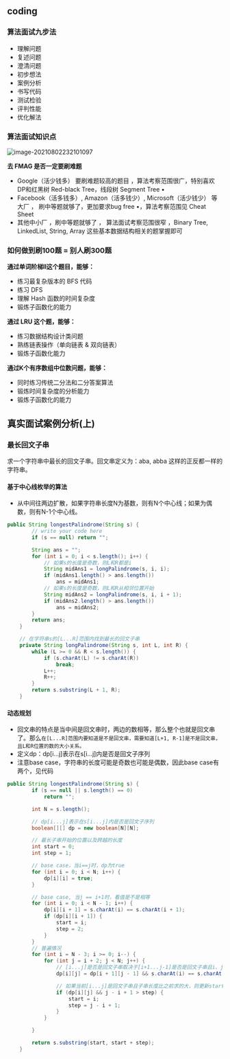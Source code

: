 ## coding

### 算法面试九步法

- 理解问题 
- 复述问题 
- 澄清问题 
- 初步想法
- 案例分析
- 书写代码
- 测试检验 
- 评判性能 
- 优化解法

### 算法面试知识点

![image-20210802232101097](https://gitee.com/joeyooa/data-images/raw/master/note/2021/image-20210802232101097.png)

**去 FMAG 是否一定要刷难题**

- Google（活少钱多） 要刷难题较高的题目 ，算法考察范围很广，特别喜欢DP和红黑树 Red-black Tree，线段树 Segment Tree •
- Facebook（活多钱多）, Amazon（活多钱少）, Microsoft（活少钱少） 等大厂 ， 刷中等题就够了，更加要求bug free •，算法考察范围见 Cheat Sheet 
- 其他中小厂 ，刷中等题就够了 ， 算法面试考察范围很窄 ，Binary Tree, LinkedList, String, Array 这些基本数据结构相关的题掌握即可

### 如何做到刷100题 = 别人刷300题

**通过单词阶梯II这个题目，能够：** 

-  练习最复杂版本的 BFS 代码 
- 练习 DFS
- 理解 Hash 函数的时间复杂度 
- 锻炼子函数化的能力 

**通过 LRU 这个题，能够：** 

- 练习数据结构设计类问题
- 熟练链表操作（单向链表 & 双向链表）
- 锻炼子函数化能力

**通过K个有序数组中位数问题，能够：** 

- 同时练习传统二分法和二分答案算法 
- 锻炼时间复杂度的分析能力 
- 锻炼子函数化的能力

## 真实面试案例分析(上)

### 最长回文子串

求一个字符串中最长的回文子串。回文串定义为：aba, abba 这样的正反都一样的字符串。

#### 基于中心线枚举的算法

- 从中间往两边扩散，如果字符串长度N为基数，则有N个中心线；如果为偶数，则有N-1个中心线。

```java
public String longestPalindrome(String s) {
        // write your code here
        if (s == null) return "";

        String ans = "";
        for (int i = 0; i < s.length(); i++) {
            // 如果s的长度是奇数，则L和R都是i
            String midAns1 = longPalindrome(s, i, i);
            if (midAns1.length() > ans.length())
                ans = midAns1;
            // 如果s的长度是奇数，则L和R从相邻位置开始
            String midAns2 = longPalindrome(s, i, i + 1);
            if (midAns2.length() > ans.length())
                ans = midAns2;
        }
        return ans;
    }

    // 在字符串s的[L...R]范围内找到最长的回文子串
    private String longPalindrome(String s, int L, int R) {
        while (L >= 0 && R < s.length()) {
            if (s.charAt(L) != s.charAt(R))
                break;
            L++;
            R++;
        }
        return s.substring(L + 1, R);
    }
```

#### 动态规划

- 回文串的特点是当中间是回文串时，两边的数相等，那么整个也就是回文串了。那么`在[L...R]范围内要知道是不是回文串，需要知道[L+1, R-1]是不是回文串，且L和R位置的数的大小关系。`
- 定义dp：dp[i...j]表示在s[i...j]内是否是回文子序列
- 注意base case，字符串的长度可能是奇数也可能是偶数，因此base case有两个，见代码

```java
public String longestPalindrome(String s) {
        if (s == null || s.length() == 0)
            return "";

        int N = s.length();

        // dp[i...j]表示在s[i...j]内是否是回文子序列
        boolean[][] dp = new boolean[N][N];

        // 最长子串开始的位置以及跨越的长度
        int start = 0;
        int step = 1;

        // base case，当i==j时，dp为true
        for (int i = 0; i < N; i++) {
            dp[i][i] = true;
        }

        // base case, 当j == i+1时，看值是不是相等
        for (int i = 0; i < N - 1; i++) {
            dp[i][i + 1] = s.charAt(i) == s.charAt(i + 1);
            if (dp[i][i + 1]) {
                start = i;
                step = 2;
            }
        }
        // 普遍情况
        for (int i = N - 3; i >= 0; i--) {
            for (int j = i + 2; j < N; j++) {
                // [i...j]是否是回文子串取决于[i+1...j-1]是否是回文子串且i、j位置是否相等
                dp[i][j] = dp[i + 1][j - 1] && s.charAt(i) == s.charAt(j);

                // 如果当前[i...j]是回文子串且子串长度比之前求的大，则更新start和step
                if (dp[i][j] && j - i + 1 > step) {
                    start = i;
                    step = j - i + 1;
                }
            }

        }

        return s.substring(start, start + step);
    }
```

